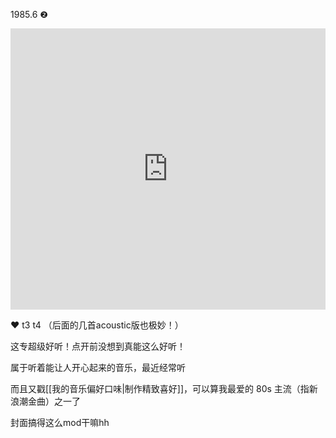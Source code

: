 ---
---

1985.6 ❷

<iframe allow="autoplay *; encrypted-media *; fullscreen *; clipboard-write" frameborder="0" height="450" style="width:100%;max-width:660px;overflow:hidden;background:transparent;" sandbox="allow-forms allow-popups allow-same-origin allow-scripts allow-storage-access-by-user-activation allow-top-navigation-by-user-activation" src="https://embed.music.apple.com/hk/album/steve-mcqueen-legacy-edition/220379166?l=en"></iframe>

❤️ t3 t4 （后面的几首acoustic版也极妙！）

这专超级好听！点开前没想到真能这么好听！

属于听着能让人开心起来的音乐，最近经常听

而且又戳[[我的音乐偏好口味|制作精致喜好]]，可以算我最爱的 80s 主流（指新浪潮金曲）之一了

封面搞得这么mod干嘛hh
